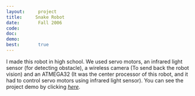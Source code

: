 ```yaml
---
layout:     project
title:     Snake Robot
date:       Fall 2006
code:  
doc:        
demo:
best:       true
--- 
```


I made this robot in high school. We used servo motors, an infrared light sensor (for detecting obstacle), a wireless camera (To send back the robot vision) and an ATMEGA32 (It was the center processor of this robot, and it had to control servo motors using infrared light sensor). You can see the project demo by clicking [*here*](https://pnikdel.tinytake.com/sf/MzM1ODk1XzE5NjQ4Mjk).